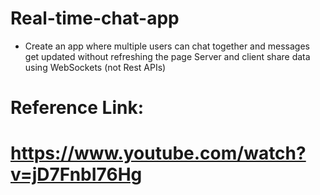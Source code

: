 # Real-time-chat-app

*  Create an app where multiple users can chat together and messages get updated without refreshing the page
Server and client share data using WebSockets (not Rest APIs) 

# Reference Link:
# https://www.youtube.com/watch?v=jD7FnbI76Hg
